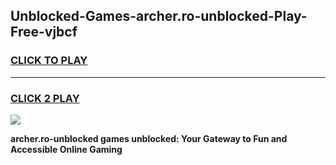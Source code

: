 
## Unblocked-Games-archer.ro-unblocked-Play-Free-vjbcf
<h3>
<a href="https://premium76.site?title=archer.ro-unblocked&ref=23A">CLICK TO PLAY</a></h3>
<hr>

<h3>
<a href="https://premium76.site?title=archer.ro-unblocked&ref=23A">CLICK 2 PLAY</a>
  
</h3>

<a href="https://premium76.site?title=archer.ro-unblocked&ref=23A"><img src="https://clearcache.store/games.png"></a>


**archer.ro-unblocked games unblocked: Your Gateway to Fun and Accessible Online Gaming**

